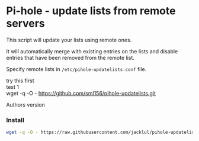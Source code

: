 # Pi-hole - update lists from remote servers

This script will update your lists using remote ones.

It will automatically merge with existing entries on the lists and disable entries that have been removed from the remote list.

Specify remote lists in `/etc/pihole-updatelists.conf` file.

try this first  
test 1  
wget -q -O - https://github.com/sml156/pihole-updatelists.git


Authors version  
### Install

```bash
wget -q -O - https://raw.githubusercontent.com/jacklul/pihole-updatelists/master/install.sh | sudo bash
```  
